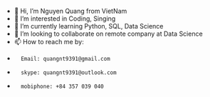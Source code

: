 - 👋 Hi, I’m Nguyen Quang from VietNam
- 👀 I’m interested in Coding, Singing
- 🌱 I’m currently learning Python, SQL, Data Science
- 💞️ I’m looking to collaborate on remote company at Data Science
- 📫 How to reach me by: 
-       Email: quangnt9391@gmail.com
-       skype: quangnt9391@outlook.com
-       mobiphone: +84 357 039 040


